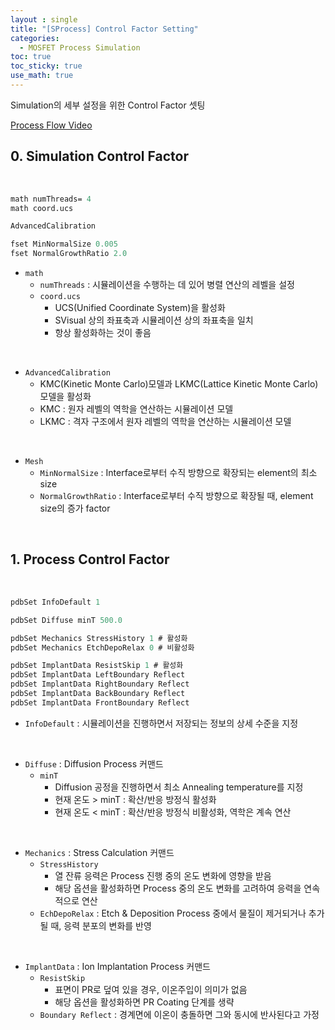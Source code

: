 ```yaml
---
layout : single
title: "[SProcess] Control Factor Setting"
categories: 
  - MOSFET Process Simulation
toc: true
toc_sticky: true
use_math: true
---
```


Simulation의 세부 설정을 위한 Control Factor 셋팅  

[Process Flow Video](https://www.youtube.com/watch?v=ZPxwLE5Xsos&t=109s)  

## 0. Simulation Control Factor

&nbsp;

```tcl
math numThreads= 4
math coord.ucs

AdvancedCalibration

fset MinNormalSize 0.005
fset NormalGrowthRatio 2.0
```

- `math`  
  - `numThreads` : 시뮬레이션을 수행하는 데 있어 병렬 연산의 레벨을 설정  
  - `coord.ucs`  
    - UCS(Unified Coordinate System)을 활성화  
    - SVisual 상의 좌표축과 시뮬레이션 상의 좌표축을 일치  
    - 항상 활성화하는 것이 좋음  

&nbsp;

- `AdvancedCalibration`
  - KMC(Kinetic Monte Carlo)모델과 LKMC(Lattice Kinetic Monte Carlo)모델을 활성화  
  - KMC : 원자 레벨의 역학을 연산하는 시뮬레이션 모델  
  - LKMC : 격자 구조에서 원자 레벨의 역학을 연산하는 시뮬레이션 모델  

&nbsp;

- `Mesh`
  - `MinNormalSize` : Interface로부터 수직 방향으로 확장되는 element의 최소 size  
  - `NormalGrowthRatio` : Interface로부터 수직 방향으로 확장될 때, element size의 증가 factor  

&nbsp;

## 1. Process Control Factor

&nbsp;

```tcl
pdbSet InfoDefault 1

pdbSet Diffuse minT 500.0 

pdbSet Mechanics StressHistory 1 # 활성화  
pdbSet Mechanics EtchDepoRelax 0 # 비활성화  

pdbSet ImplantData ResistSkip 1 # 활성화  
pdbSet ImplantData LeftBoundary Reflect
pdbSet ImplantData RightBoundary Reflect
pdbSet ImplantData BackBoundary Reflect
pdbSet ImplantData FrontBoundary Reflect
```

- `InfoDefault` : 시뮬레이션을 진행하면서 저장되는 정보의 상세 수준을 지정  

&nbsp;

- `Diffuse` : Diffusion Process 커맨드  
  - `minT`  
    - Diffusion 공정을 진행하면서 최소 Annealing temperature를 지정  
    - 현재 온도 > minT : 확산/반응 방정식 활성화  
    - 현재 온도 < minT : 확산/반응 방정식 비활성화, 역학은 계속 연산  

&nbsp;

- `Mechanics` : Stress Calculation 커맨드  
  - `StressHistory`
    - 열 잔류 응력은 Process 진행 중의 온도 변화에 영향을 받음  
    - 해당 옵션을 활성화하면 Process 중의 온도 변화를 고려하여 응력을 연속적으로 연산  
  - `EchDepoRelax` : Etch & Deposition Process 중에서 물질이 제거되거나 추가될 때, 응력 분포의 변화를 반영  

&nbsp;

- `ImplantData` : Ion Implantation Process 커맨드  
  - `ResistSkip`  
    - 표면이 PR로 덮여 있을 경우, 이온주입이 의미가 없음  
    - 해당 옵션을 활성화하면 PR Coating 단계를 생략  
  - `Boundary Reflect` : 경계면에 이온이 충돌하면 그와 동시에 반사된다고 가정  

&nbsp;















